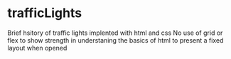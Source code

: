 # trafficLights
Brief hsitory of traffic lights implented with html and css
No use of grid or flex to show strength in understaning the basics of html to present a fixed layout when opened
